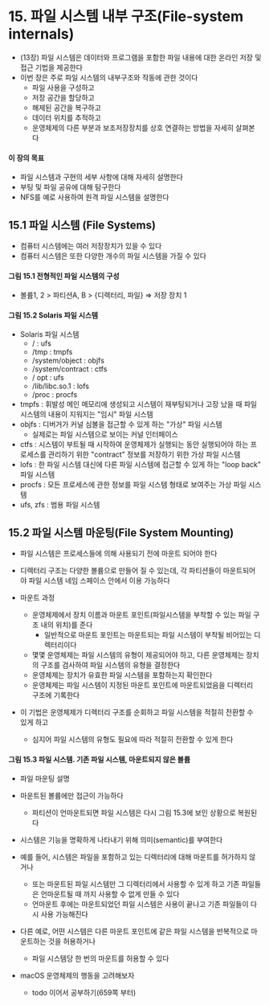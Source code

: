 # 15. 파일 시스템 내부 구조(File-system internals)

- (13장) 파일 시스템은 데이터와 프로그램을 포함한 파일 내용에 대한 온라인 저장 및 접근 기법을 제공한다
- 이번 장은 주로 파일 시스템의 내부구조와 작동에 관한 것이다
  - 파일 사용을 구성하고
  - 저장 공간을 할당하고
  - 해제된 공간을 복구하고
  - 데이터 위치를 추적하고
  - 운영체제의 다른 부분과 보조저장장치를 상호 연결하는 방법을 자세히 살펴본다

#### 이 장의 목표

- 파일 시스템과 구현의 세부 사항에 대해 자세히 설명한다
- 부팅 및 파일 공유에 대해 탐구한다
- NFS를 예로 사용하여 원격 파일 시스템을 설명한다

## 15.1 파일 시스템 (File Systems)

- 컴퓨터 시스템에는 여러 저장장치가 있을 수 있다
- 컴퓨터 시스템은 또한 다양한 개수의 파일 시스템을 가질 수 있다

#### 그림 15.1 전형적인 파일 시스템의 구성

- 볼륨1, 2 > 파티션A, B > {디렉터리, 파일} => 저장 장치 1

#### 그림 15.2 Solaris 파일 시스템

- Solaris 파일 시스템
  - / : ufs
  - /tmp : tmpfs
  - /system/object : objfs
  - /system/contract : ctfs
  - / opt : ufs
  - /lib/libc.so.1 : lofs
  - /proc : procfs
- tmpfs : 휘발성 메인 메모리에 생성되고 시스템이 재부팅되거나 고장 났을 때 파일 시스템의 내용이 지워지는 "임시" 파일 시스템
- objfs : 디버거가 커널 심볼을 접근할 수 있게 하는 "가상" 파일 시스템
  - 실제로는 파일 시스템으로 보이는 커널 인터페이스
- ctfs : 시스템이 부트될 때 시작하여 운영체제가 실행되는 동안 실행되어야 하는 프로세스를 관리하기 위한 "contract" 정보를 저장하기 위한 가상 파일 시스템
- lofs : 한 파일 시스템 대신에 다른 파일 시스템에 접근할 수 있게 하는 "loop back" 파일 시스템
- procfs : 모든 프로세스에 관한 정보를 파일 시스템 형태로 보여주는 가상 파일 시스템
- ufs, zfs : 범용 파일 시스템

## 15.2 파일 시스템 마운팅(File System Mounting)

- 파일 시스템은 프로세스들에 의해 사용되기 전에 마운트 되어야 한다
- 디렉터리 구조는 다양한 볼륨으로 만들어 질 수 있는데, 각 파티션들이 마운트되어야 파일 시스템 네임 스페이스 안에서 이용 가능하다

- 마운트 과정
  - 운영체제에서 장치 이름과 마운트 포인트(파일시스템을 부착할 수 있는 파일 구조 내의 위치)를 준다
    - 일반적으로 마운트 포인트는 마운트되는 파일 시스템이 부착될 비어있는 디렉터리이다
  - 몇몇 운영체제는 파일 시스템의 유형이 제공되어야 하고, 다른 운영체제는 장치의 구조를 검사하여 파일 시스템의 유형을 결정한다
  - 운영체제는 장치가 유효한 파일 시스템을 포함하는지 확인한다
  - 운영체제는 파일 시스템이 지정된 마운트 포인트에 마운트되었음을 디렉터리 구조에 기록한다
- 이 기법은 운영체제가 디렉터리 구조를 순회하고 파일 시스템을 적절히 전환할 수 있게 하고
  - 심지어 파일 시스템의 유형도 필요에 따라 적절히 전환할 수 있게 한다

#### 그림 15.3 파일 시스템. 기존 파일 시스템, 마운트되지 않은 볼륨

- 파일 마운팅 설명
- 마운트된 볼륨에만 접근이 가능하다
  - 파티션이 언마운트되면 파일 시스템은 다시 그림 15.3에 보인 상황으로 복원된다
- 시스템은 기능을 명확하게 나타내기 위해 의미(semantic)를 부여한다
- 예를 들어, 시스템은 파일을 포함하고 있는 디렉터리에 대해 마운트를 허가하지 않거나
  - 또는 마운트된 파일 시스템만 그 디렉터리에서 사용할 수 있게 하고 기존 파일들은 언마운트될 때 까지 사용할 수 없게 만들 수 있다
  - 언마운트 후에는 마운트되었던 파일 시스템은 사용이 끝나고 기존 파일들이 다시 사용 가능해진다
- 다른 예로, 어떤 시스템은 다른 마운트 포인트에 같은 파일 시스템을 반복적으로 마운트하는 것을 허용하거나

  - 파일 시스템당 한 번의 마운트를 허용할 수 있다

- macOS 운영체제의 행동을 고려해보자
  - todo 이어서 공부하기(659쪽 부터)
